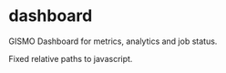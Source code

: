 # dashboard
GISMO Dashboard for metrics, analytics and job status.

Fixed relative paths to javascript.
